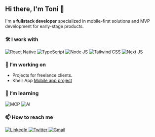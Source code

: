 ## Hi there, I'm Toni 👋

I'm a **fullstack developer** specialized in mobile-first solutions and MVP development for early-stage products.

### 🛠️​ I work with

<div display="flex">
  <img src="https://img.shields.io/badge/react-%2320232a.svg?style=for-the-badge&logo=react&logoColor=%2361DAFB" alt="React Native"/>
  <img src="https://img.shields.io/badge/typescript-%23007ACC.svg?style=for-the-badge&logo=typescript&logoColor=white" alt="TypeScript"/>
    <img src="https://img.shields.io/badge/typescript-%23007ACC.svg?style=for-the-badge&logo=typescript&logoColor=white" alt="Node JS"/>
  <img src="https://img.shields.io/badge/Gatsby-%23663399.svg?style=for-the-badge&logo=gatsby&logoColor=white" alt="Tailwind CSS"/>
  <img src="https://img.shields.io/badge/Next-black?style=for-the-badge&logo=next.js&logoColor=white" alt="Next JS"/>
</div>

### 🔭 I’m working on

- Projects for freelance clients.
- Kheir App [Mobile app project](https://www.kheirapp.com)

### 📖 I’m learning

<div display="flex">
  <img src="https://img.shields.io/badge/hyperledger-2F3134?style=for-the-badge&logo=hyperledger&logoColor=white" alt="MCP"/>
  <img src="https://img.shields.io/badge/Ethereum-3C3C3D?style=for-the-badge&logo=Ethereum&logoColor=white" alt="AI"/>
</div>

### 📫 How to reach me

<div display="flex">
  <a href="https://www.linkedin.com/in/toni-martin-649251185/">
    <img src="https://img.shields.io/badge/linkedin-%230077B5.svg?style=for-the-badge&logo=linkedin&logoColor=white" alt="LinkedIn"/>
  </a>
  <a href="https://x.com/amartin770">
    <img src="https://img.shields.io/badge/codewithbernard-%231DA1F2.svg?style=for-the-badge&logo=Twitter&logoColor=white" alt="Twitter"/>
  </a>
  <a href="">
    <img src="https://img.shields.io/badge/Medium-12100E?style=for-the-badge&logo=medium&logoColor=white" alt="Gmail"/>
  </a>
</div>
